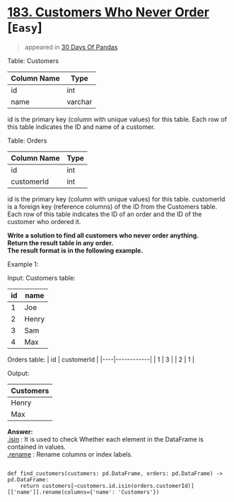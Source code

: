 # [183. Customers Who Never Order](https://leetcode.com/problems/customers-who-never-order/)  [`Easy`]
> appeared in [30 Days Of Pandas](./0-Study-plan-30-days-of-pandas.md)

Table: Customers

| Column Name | Type    |
|-------------|---------|
| id          | int     |
| name        | varchar |

id is the primary key (column with unique values) for this table.
Each row of this table indicates the ID and name of a customer.
 

Table: Orders

| Column Name | Type |
|-------------|------|
| id          | int  |
| customerId  | int  |

id is the primary key (column with unique values) for this table.
customerId is a foreign key (reference columns) of the ID from the Customers table.
Each row of this table indicates the ID of an order and the ID of the customer who ordered it.
 

**Write a solution to find all customers who never order anything.**   
**Return the result table in any order.**   
**The result format is in the following example.**


Example 1:

Input: 
Customers table:

| id | name  |
|----|-------|
| 1  | Joe   |
| 2  | Henry |
| 3  | Sam   |
| 4  | Max   |

Orders table:
| id | customerId |
|----|------------|
| 1  | 3          |
| 2  | 1          |

Output:   

| Customers |
|-----------|
| Henry     |
| Max       |


**Answer:**   
[.isin](https://pandas.pydata.org/docs/reference/api/pandas.DataFrame.isin.html) : It is used to check Whether each element in the DataFrame is contained in values.   
[.rename](https://pandas.pydata.org/docs/reference/api/pandas.DataFrame.rename.html) : Rename columns or index labels.

```import pandas as pd

def find_customers(customers: pd.DataFrame, orders: pd.DataFrame) -> pd.DataFrame:
    return customers[~customers.id.isin(orders.customerId)][['name']].rename(columns={'name': 'Customers'})
```
